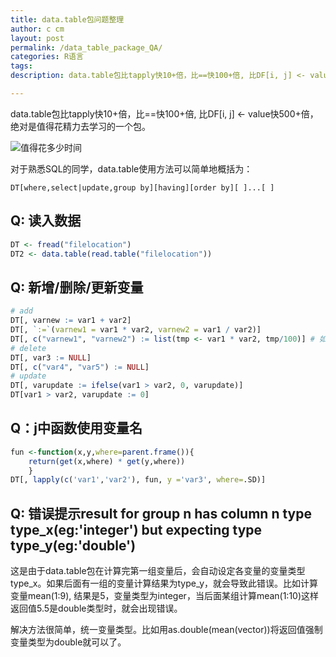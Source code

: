 ```yaml
---
title: data.table包问题整理
author: c cm
layout: post
permalink: /data_table_package_QA/
categories: R语言
tags:
description: data.table包比tapply快10+倍，比==快100+倍, 比DF[i, j] <- value快500+倍，绝对是值得花精力去学习的一个包。

---
```

data.table包比tapply快10+倍，比==快100+倍, 比DF[i, j] <- value快500+倍，绝对是值得花精力去学习的一个包。

![值得花多少时间](http://imgs.xkcd.com/comics/is_it_worth_the_time.png)


对于熟悉SQL的同学，data.table使用方法可以简单地概括为：

`DT[where,select|update,group by][having][order by][ ]...[ ]`

## Q: 读入数据
```r
DT <- fread("filelocation")
DT2 <- data.table(read.table("filelocation"))
```

## Q: 新增/删除/更新变量
```r
# add
DT[, varnew := var1 + var2]
DT[, `:=`(varnew1 = var1 * var2, varnew2 = var1 / var2)]
DT[, c("varnew1", "varnew2") := list(tmp <- var1 * var2, tmp/100)] # 如果要接着用tmp, 此处只能用"<-"
# delete
DT[, var3 := NULL]
DT[, c("var4", "var5") := NULL]
# update
DT[, varupdate := ifelse(var1 > var2, 0, varupdate)]
DT[var1 > var2, varupdate := 0]
```

## Q：j中函数使用变量名 
```r
fun <-function(x,y,where=parent.frame()){
	return(get(x,where) * get(y,where))
	}
DT[, lapply(c('var1','var2'), fun, y ='var3', where=.SD)]
```

## Q: 错误提示result for group n has column n type type_x(eg:'integer') but expecting type type_y(eg:'double')

这是由于data.table包在计算完第一组变量后，会自动设定各变量的变量类型type_x。如果后面有一组的变量计算结果为type_y，就会导致此错误。比如计算变量mean(1:9), 结果是5，变量类型为integer，当后面某组计算mean(1:10)这样返回值5.5是double类型时，就会出现错误。

解决方法很简单，统一变量类型。比如用as.double(mean(vector))将返回值强制变量类型为double就可以了。
